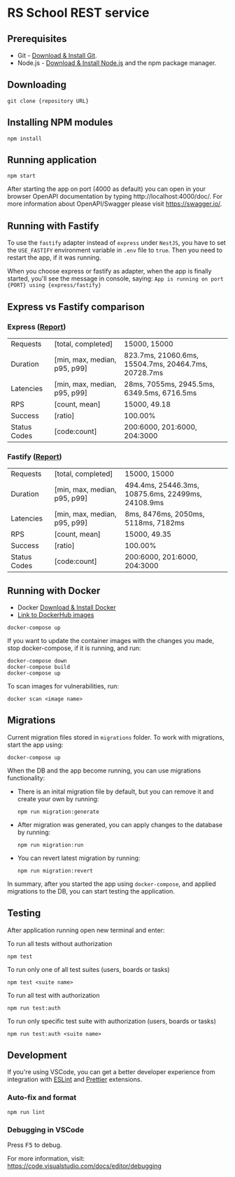 # RS School REST service

## Prerequisites

- Git - [Download & Install Git](https://git-scm.com/downloads).
- Node.js - [Download & Install Node.js](https://nodejs.org/en/download/) and the npm package manager.

## Downloading

```
git clone {repository URL}
```

## Installing NPM modules

```
npm install
```

## Running application

```
npm start
```

After starting the app on port (4000 as default) you can open
in your browser OpenAPI documentation by typing http://localhost:4000/doc/.
For more information about OpenAPI/Swagger please visit https://swagger.io/.

## Running with Fastify

To use the `fastify` adapter instead of `express` under `NestJS`, you have to set the `USE_FASTIFY` environment variable in `.env` file to `true`. Then you need to restart the app, if it was running.

When you choose express or fastify as adapter, when the app is finally started, you'll see the message in console, saying:
`App is running on port {PORT} using {express/fastify}`

## Express vs Fastify comparison

### Express ([Report](reports/express.html))
|              |                              |                                                      |
|--------------|------------------------------|------------------------------------------------------|
| Requests     | [total, completed]           | 15000, 15000                                         |
| Duration     | [min, max, median, p95, p99] | 823.7ms, 21060.6ms, 15504.7ms, 20464.7ms, 20728.7ms  |
| Latencies    | [min, max, median, p95, p99] | 28ms, 7055ms, 2945.5ms, 6349.5ms, 6716.5ms           |
| RPS          | [count, mean]                | 15000, 49.18                                         |
| Success      | [ratio]                      | 100.00%                                              |
| Status Codes | [code:count]                 | 200:6000, 201:6000, 204:3000                         |

### Fastify ([Report](reports/fastify.html))
|              |                              |                                                      |
|--------------|------------------------------|------------------------------------------------------|
| Requests     | [total, completed]           | 15000, 15000                                         |
| Duration     | [min, max, median, p95, p99] | 494.4ms, 25446.3ms, 10875.6ms, 22499ms, 24108.9ms    |
| Latencies    | [min, max, median, p95, p99] | 8ms, 8476ms, 2050ms, 5118ms, 7182ms                  |
| RPS          | [count, mean]                | 15000, 49.35                                         |
| Success      | [ratio]                      | 100.00%                                              |
| Status Codes | [code:count]                 | 200:6000, 201:6000, 204:3000                         |

## Running with Docker

- Docker [Download & Install Docker](https://docs.docker.com/get-docker/)
- [Link to DockerHub images](https://hub.docker.com/u/spitai)

```
docker-compose up
```

If you want to update the container images with the changes you made,
stop docker-compose, if it is running, and run:

```
docker-compose down
docker-compose build
docker-compose up
```

To scan images for vulnerabilities, run:

```
docker scan <image name>
```

## Migrations

Current migration files stored in `migrations` folder.
To work with migrations, start the app using:

```
docker-compose up
```

When the DB and the app become running, you can use migrations functionality:

- There is an inital migration file by default, but you can remove it and create your own by running:
  ```
  npm run migration:generate
  ```

- After migration was generated, you can apply changes to the database by running:
  ```
  npm run migration:run
  ```

- You can revert latest migration by running:
  ```
  npm run migration:revert
  ```

In summary, after you started the app using `docker-compose`, and applied migrations to the DB, you can start testing the application.

## Testing

After application running open new terminal and enter:

To run all tests without authorization

```
npm test
```

To run only one of all test suites (users, boards or tasks)

```
npm test <suite name>
```

To run all test with authorization

```
npm run test:auth
```

To run only specific test suite with authorization (users, boards or tasks)

```
npm run test:auth <suite name>
```

## Development

If you're using VSCode, you can get a better developer experience from integration with [ESLint](https://marketplace.visualstudio.com/items?itemName=dbaeumer.vscode-eslint) and [Prettier](https://marketplace.visualstudio.com/items?itemName=esbenp.prettier-vscode) extensions.

### Auto-fix and format

```
npm run lint
```

### Debugging in VSCode

Press <kbd>F5</kbd> to debug.

For more information, visit: https://code.visualstudio.com/docs/editor/debugging
